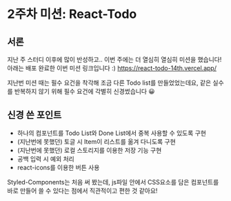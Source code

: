 # 2주차 미션: React-Todo

## 서론
지난 주 스터디 이후에 많이 반성하고..
이번 주에는 더 열심히 열심히 미션을 했습니다!
아래는 배포 완료한 이번 미션 링크입니다 :)
https://react-todo-14th.vercel.app/

지난번 미션 때는 필수 요건을 착각해 조금 다른 Todo list를 만들었었는데요,
같은 실수를 반복하지 않기 위해 필수 요건에 각별히 신경썼습니다 😀

## 신경 쓴 포인트

- 하나의 컴포넌트를 Todo List와 Done List에서 중복 사용할 수 있도록 구현
- (지난번에 못했던) 토글 시 Item이 리스트를 옮겨 다니도록 구현
- (지난번에 못했던) 로컬 스토리지를 이용한 저장 기능 구현
- 공백 입력 시 예외 처리
- react-icons를 이용한 버튼 사용

Styled-Components는 처음 써 봤는데, js파일 안에서 CSS요소를 담은 컴포넌트를 바로 만들어 쓸 수 있다는 점에서 직관적이고 편한 것 같아요!
